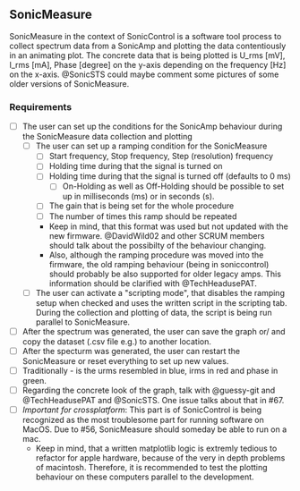 ## SonicMeasure

SonicMeasure in the context of SonicControl is a software tool process to collect spectrum data from a SonicAmp and plotting the data contentiously in an animating plot. The concrete data that is being plotted is U_rms [mV], I_rms [mA], Phase [degree] on the y-axis depending on the frequency [Hz] on the x-axis. @SonicSTS could maybe comment some pictures of some older versions of SonicMeasure.

### Requirements 

- [ ] The user can set up the conditions for the SonicAmp behaviour during the SonicMeasure data collection and plotting 
  - [ ] The user can set up a ramping condition for the SonicMeasure
    - [ ] Start frequency, Stop frequency, Step (resolution) frequency
    - [ ] Holding time during that the signal is turned on
    - [ ] Holding time during that the signal is turned off (defaults to 0 ms)
      - [ ] On-Holding as well as Off-Holding should be possible to set up in milliseconds (ms) or in seconds (s).
    - [ ] The gain that is being set for the whole procedure
    - [ ] The number of times this ramp should be repeated
    - Keep in mind, that this format was used but not updated with the new firmware. @DavidWild02 and other SCRUM members should talk about the possibilty of the behaviour changing.
    - Also, although the ramping procedure was moved into the firmware, the old ramping behaviour (being in soniccontrol) should probably be also supported for older legacy amps. This information should be clarified with @TechHeadusePAT.
  - [ ] The user can activate a "scripting mode", that disables the ramping setup when checked and uses the written script in the scripting tab. During the collection and plotting of data, the script is being run parallel to SonicMeasure.
- [ ] After the spectrum was generated, the user can save the graph or/ and copy the dataset (.csv file e.g.) to another location.
- [ ] After the specturm was generated, the user can restart the SonicMeasure or reset everything to set up new values.
- [ ] Traditionally - is the urms resembled in blue, irms in red and phase in green.
- [ ] Regarding the concrete look of the graph, talk with @guessy-git and @TechHeadusePAT and @SonicSTS. One issue talks about that in #67.
- [ ] *Important for crossplatform*: This part is of SonicControl is being recognized as the most troublesome part for running software on MacOS. Due to #56, SonicMeasure should someday be able to run on a mac.
  - Keep in mind, that a written matplotlib logic is extremly tedious to refactor for apple hardware, because of the very in depth problems of macintosh. Therefore, it is recommended to test the plotting behaviour on these computers parallel to the development. 